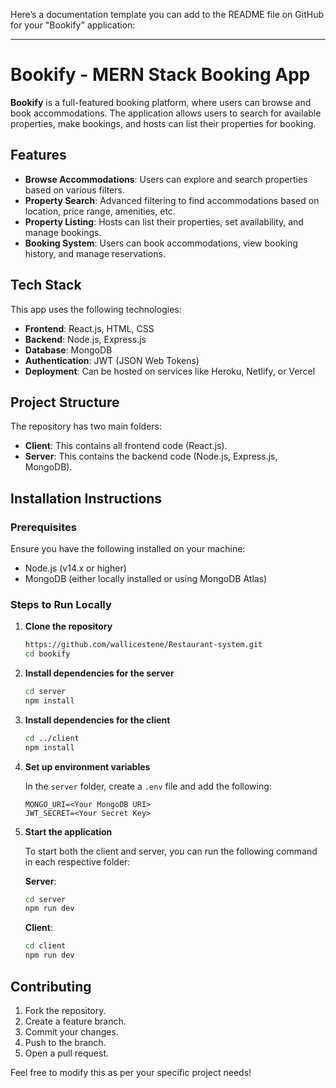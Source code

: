 Here’s a documentation template you can add to the README file on GitHub for your "Bookify" application:

---

# Bookify - MERN Stack Booking App

**Bookify** is a full-featured booking platform, where users can browse and book accommodations. The application allows users to search for available properties, make bookings, and hosts can list their properties for booking.

## Features
- **Browse Accommodations**: Users can explore and search properties based on various filters.
- **Property Search**: Advanced filtering to find accommodations based on location, price range, amenities, etc.
- **Property Listing**: Hosts can list their properties, set availability, and manage bookings.
- **Booking System**: Users can book accommodations, view booking history, and manage reservations.

## Tech Stack
This app uses the following technologies:
- **Frontend**: React.js, HTML, CSS
- **Backend**: Node.js, Express.js
- **Database**: MongoDB
- **Authentication**: JWT (JSON Web Tokens)
- **Deployment**: Can be hosted on services like Heroku, Netlify, or Vercel

## Project Structure
The repository has two main folders:

- **Client**: This contains all frontend code (React.js).
- **Server**: This contains the backend code (Node.js, Express.js, MongoDB).

## Installation Instructions

### Prerequisites
Ensure you have the following installed on your machine:
- Node.js (v14.x or higher)
- MongoDB (either locally installed or using MongoDB Atlas)

### Steps to Run Locally

1. **Clone the repository**
   ```bash
   https://github.com/wallicestene/Restaurant-system.git
   cd bookify
   ```

2. **Install dependencies for the server**
   ```bash
   cd server
   npm install
   ```

3. **Install dependencies for the client**
   ```bash
   cd ../client
   npm install
   ```

4. **Set up environment variables**
   
   In the `server` folder, create a `.env` file and add the following:
   ```plaintext
   MONGO_URI=<Your MongoDB URI>
   JWT_SECRET=<Your Secret Key>
   ```

5. **Start the application**

   To start both the client and server, you can run the following command in each respective folder:

   **Server**:
   ```bash
   cd server
   npm run dev
   ```

   **Client**:
   ```bash
   cd client
   npm run dev
   ```

## Contributing
1. Fork the repository.
2. Create a feature branch.
3. Commit your changes.
4. Push to the branch.
5. Open a pull request.

Feel free to modify this as per your specific project needs!
